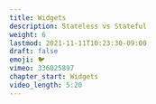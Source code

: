 ```yaml
---
title: Widgets
description: Stateless vs Stateful
weight: 6
lastmod: 2021-11-11T10:23:30-09:00
draft: false
emoji: 🐦
vimeo: 336025897
chapter_start: Widgets
video_length: 5:20
---
```


